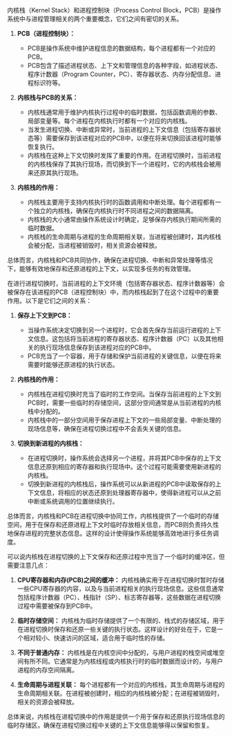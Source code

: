 内核栈（Kernel Stack）和进程控制块（Process Control Block，PCB）是操作系统中与进程管理相关的两个重要概念，它们之间有密切的关系。

1. **PCB（进程控制块）：**
   - PCB是操作系统中维护进程信息的数据结构，每个进程都有一个对应的PCB。
   - PCB包含了描述进程状态、上下文和管理信息的各种字段，如进程状态、程序计数器（Program Counter，PC）、寄存器状态、内存分配信息、进程标识符等。

2. **内核栈与PCB的关系：**
   - 内核栈通常用于维护内核执行过程中的临时数据，包括函数调用的参数、局部变量等。每个进程在内核执行时都有一个对应的内核栈。
   - 当发生进程切换、中断或异常时，当前进程的上下文信息（包括寄存器状态等）需要保存到该进程对应的PCB中，以便在将来切换回该进程时能够恢复执行。
   - 内核栈在这种上下文切换时发挥了重要的作用。在进程切换时，当前进程的内核栈保存了其执行现场，而切换到下一个进程时，它的内核栈会被用来还原其执行现场。

3. **内核栈的作用：**
   - 内核栈主要用于支持内核执行时的函数调用和中断处理。每个进程都有一个独立的内核栈，确保在内核执行时不同进程之间的数据隔离。
   - 内核栈的大小通常由操作系统设计时确定，足够保存内核执行期间所需的临时数据。
   - 内核栈的生命周期与进程的生命周期相关联，当进程被创建时，其内核栈会被分配，当进程被销毁时，相关资源会被释放。

总体而言，内核栈和PCB共同协作，确保在进程切换、中断和异常处理等情况下，能够有效地保存和还原进程的上下文，以实现多任务的有效管理。







在进行进程切换时，当前进程的上下文环境（包括寄存器状态、程序计数器等）会被保存在该进程的PCB（进程控制块）中，而内核栈起到了在这个过程中的重要作用。以下是它们之间的关系：

1. **保存上下文到PCB：**
   - 当操作系统决定切换到另一个进程时，它会首先保存当前运行进程的上下文信息。这包括将当前进程的寄存器状态、程序计数器（PC）以及其他相关的执行现场信息保存到该进程对应的PCB中。
   - PCB充当了一个容器，用于存储和保护当前进程的关键信息，以便在将来需要时能够还原进程的执行状态。

2. **内核栈的作用：**
   - 内核栈在进程切换时充当了临时的工作空间。当保存当前进程的上下文到PCB时，需要一些临时的存储空间，这部分空间通常是从当前进程的内核栈中分配的。
   - 内核栈中的一部分空间用于保存进程上下文的一些局部变量、中断处理的现场信息等，确保在进程切换过程中不会丢失关键的信息。

3. **切换到新进程的内核栈：**
   - 在进程切换时，操作系统会选择另一个进程，并将其PCB中保存的上下文信息还原到相应的寄存器和执行现场中。这个过程可能需要使用新进程的内核栈。
   - 切换到新进程的内核栈后，操作系统可以从新进程的PCB中读取保存的上下文信息，将相应的状态还原到处理器寄存器中，使得新进程可以从之前中断或系统调用的位置继续执行。

总体而言，内核栈和PCB在进程切换中协同工作，内核栈提供了一个临时的存储空间，用于在保存和还原进程上下文时临时存放相关信息，而PCB则负责持久性地保存进程的完整状态信息。这样的设计使得操作系统能够高效地进行多任务调度。





可以说内核栈在进程切换的上下文保存和还原过程中充当了一个临时的缓冲区，但需要注意几点：

1. **CPU寄存器和内存(PCB)之间的缓冲：** 内核栈确实用于在进程切换时暂时存储一些CPU寄存器的内容，以及与当前进程相关的执行现场信息。这些信息通常包括程序计数器（PC）、栈指针（SP）、标志寄存器等，这些数据在进程切换过程中需要被保存到PCB中。

2. **临时存储空间：** 内核栈为临时存储提供了一个有限的、栈式的存储区域，用于在进程切换时保存和还原一些关键的执行状态。这样设计的好处在于，它是一个相对较小、快速访问的区域，适合用于临时性的存储。

3. **不同于普通内存：** 内核栈是在内核空间中分配的，与用户进程的栈空间或堆空间有所不同。它通常是为内核线程或内核执行时的临时数据而设计的，与用户进程的内存空间隔离。

4. **生命周期与进程关联：** 每个进程都有一个对应的内核栈，其生命周期与进程的生命周期相关联。在进程被创建时，相应的内核栈被分配；在进程被销毁时，相关的资源会被释放。

总体来说，内核栈在进程切换中的作用是提供一个用于保存和还原执行现场信息的临时存储区，确保在进程切换过程中关键的上下文信息能够得以保留和恢复。